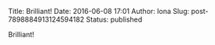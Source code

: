 Title: Brilliant!
Date: 2016-06-08 17:01
Author: Iona
Slug: post-7898884913124594182
Status: published

Brilliant!
